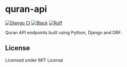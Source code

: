 # quran-api

[![Django CI](https://github.com/youzarsiph/quran-api/actions/workflows/django.yml/badge.svg)](https://github.com/youzarsiph/quran-api/actions/workflows/django.yml)
[![Black](https://github.com/youzarsiph/quran-api/actions/workflows/black.yml/badge.svg)](https://github.com/youzarsiph/quran-api/actions/workflows/black.yml)
[![Ruff](https://github.com/youzarsiph/quran-api/actions/workflows/ruff.yml/badge.svg)](https://github.com/youzarsiph/quran-api/actions/workflows/ruff.yml)

Quran API endpoints built using Python, Django and DRF.

## License

Licensed under MIT License
